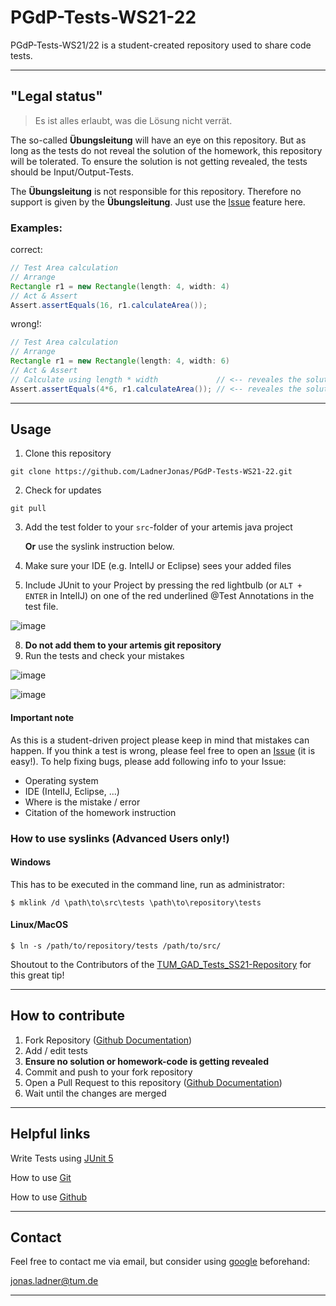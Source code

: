 # PGdP-Tests-WS21-22
 PGdP-Tests-WS21/22 is a student-created repository used to share code tests.
 
---
## "Legal status"
>Es ist alles erlaubt, was die Lösung nicht verrät.

The so-called **__Übungsleitung__** will have an eye on this repository. But as long as the tests do not reveal the solution of the homework, this repository will be tolerated. To ensure the solution is not getting revealed, the tests should be Input/Output-Tests.

The **__Übungsleitung__** is not responsible for this repository. Therefore no support is given by the **__Übungsleitung__**. Just use the [Issue](https://github.com/LadnerJonas/PGdP-Tests-WS21-22#important-note) feature here.

### Examples:

correct:
```java
// Test Area calculation
// Arrange
Rectangle r1 = new Rectangle(length: 4, width: 4)
// Act & Assert
Assert.assertEquals(16, r1.calculateArea());
```
wrong!:
```java
// Test Area calculation
// Arrange
Rectangle r1 = new Rectangle(length: 4, width: 6)
// Act & Assert
// Calculate using length * width             // <-- reveales the solution
Assert.assertEquals(4*6, r1.calculateArea()); // <-- reveales the solution
```
---

## Usage
1. Clone this repository
```
git clone https://github.com/LadnerJonas/PGdP-Tests-WS21-22.git
```
2. Check for updates
```
git pull
```
3. Add the test folder to your ```src```-folder of your artemis java project
   
   **Or** use the syslink instruction below.
5. Make sure your IDE (e.g. IntelIJ or Eclipse) sees your added files
6. Include JUnit to your Project by pressing the red lightbulb (or ```ALT + ENTER``` in IntelIJ) on one of the red underlined @Test Annotations in the test file.
 
 ![image](https://user-images.githubusercontent.com/92096842/140649461-ea039c79-37bd-4188-b91b-290491e88261.png)

8. **Do not add them to your artemis git repository**
9. Run the tests and check your mistakes

![image](https://user-images.githubusercontent.com/92096842/140649844-6da6a9bb-19c3-43e6-97c7-2d53f9bc2b2b.png)

![image](https://user-images.githubusercontent.com/92096842/140649863-b5e9cd9d-548e-422c-8d11-71f4140f8a0d.png)

#### Important note
As this is a student-driven project please keep in mind that mistakes can happen. If you think a test is wrong, please feel free to open an [Issue](https://docs.github.com/en/issues/tracking-your-work-with-issues/creating-an-issue) (it is easy!). To help fixing bugs, please add following info to your Issue:
- Operating system
- IDE (IntelIJ, Eclipse, ...)
- Where is the mistake / error
- Citation of the homework instruction

### How to use syslinks (Advanced Users only!)
#### Windows
This has to be executed in the command line, run as administrator:
 ```
$ mklink /d \path\to\src\tests \path\to\repository\tests
 ```
#### Linux/MacOS 
```
$ ln -s /path/to/repository/tests /path/to/src/
```
Shoutout to the Contributors of the [TUM_GAD_Tests_SS21-Repository](https://github.com/N0W0RK/TUM_GAD_Tests_SS21) for this great tip!

---

## How to contribute
1. Fork Repository ([Github Documentation](https://docs.github.com/en/get-started/quickstart/fork-a-repo#forking-a-repository))
2. Add / edit tests
3. **Ensure no solution or homework-code is getting revealed**
4. Commit and push to your fork repository
5. Open a Pull Request to this repository ([Github Documentation](https://docs.github.com/en/pull-requests/collaborating-with-pull-requests/proposing-changes-to-your-work-with-pull-requests))
6. Wait until the changes are merged

---
## Helpful links
Write Tests using [JUnit 5](https://junit.org/junit5/docs/current/user-guide/#writing-tests)

How to use [Git](https://www.atlassian.com/de/git/tutorials/learn-git-with-bitbucket-cloud)

How to use [Github](https://guides.github.com/activities/hello-world/)

---
## Contact
Feel free to contact me via email, but consider using [google](https://google.com) beforehand: 

[jonas.ladner@tum.de](mailto:jonas.ladner@tum.de)

---
